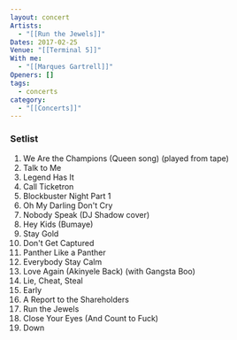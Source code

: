 ```yaml
---
layout: concert
Artists:
  - "[[Run the Jewels]]"
Dates: 2017-02-25
Venue: "[[Terminal 5]]"
With me:
  - "[[Marques Gartrell]]"
Openers: []
tags:
  - concerts
category:
  - "[[Concerts]]"
---
```


### Setlist
1. We Are the Champions (Queen song) (played from tape)
2. Talk to Me
3. Legend Has It
4. Call Ticketron
5. Blockbuster Night Part 1
6. Oh My Darling Don't Cry
7. Nobody Speak (DJ Shadow cover)
8. Hey Kids (Bumaye)
9. Stay Gold
10. Don't Get Captured
11. Panther Like a Panther
12. Everybody Stay Calm
13. Love Again (Akinyele Back) (with Gangsta Boo)
14. Lie, Cheat, Steal
15. Early
16. A Report to the Shareholders
17. Run the Jewels
18. Close Your Eyes (And Count to Fuck)
19. Down

